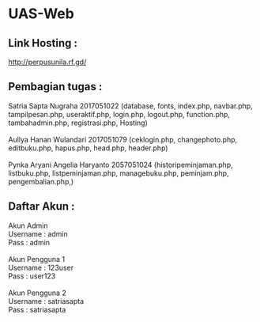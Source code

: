 # UAS-Web

## Link Hosting :
http://perpusunila.rf.gd/

## Pembagian tugas :
Satria Sapta Nugraha 2017051022 (database, fonts, index.php, navbar.php, tampilpesan.php, useraktif.php, login.php, logout.php, function.php, tambahadmin.php, registrasi.php, Hosting) <br> <br>
Aullya Hanan Wulandari 2017051079 (ceklogin.php, changephoto.php, editbuku.php, hapus.php, head.php, header.php) <br> <br>
Pynka Aryani Angelia Haryanto 2057051024 (historipeminjaman.php, listbuku.php, listpeminjaman.php, managebuku.php, peminjam.php, pengembalian.php,) <br>

## Daftar Akun :
Akun Admin <br>
Username : admin <br>
Pass : admin <br>
<br>
Akun Pengguna 1 <br>
Username : 123user <br>
Pass : user123 <br>
<br>
Akun Pengguna 2 <br>
Username : satriasapta <br>
Pass     : satriasapta <br>
